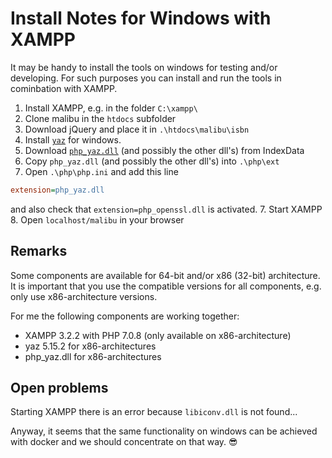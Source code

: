 # Install Notes for Windows with XAMPP

It may be handy to install the tools on
windows for testing and/or developing.
For such purposes you can install and
run the tools in cominbation with
XAMPP.

 1. Install XAMPP, e.g. in the folder `C:\xampp\`
 2. Clone malibu in the `htdocs` subfolder
 3. Download jQuery and place it in `.\htdocs\malibu\isbn`
 4. Install [`yaz`](http://www.indexdata.com/yaz) for windows.
 5. Download [`php_yaz.dll`](http://ftp.indexdata.dk/pub/phpyaz/windows/) (and possibly the other dll's) from IndexData
 5. Copy `php_yaz.dll` (and possibly the other dll's) into `.\php\ext`
 6. Open `.\php\php.ini` and add this line
 ```ini
 extension=php_yaz.dll
 ```
 and also check that `extension=php_openssl.dll` is activated.
 7. Start XAMPP
 8. Open `localhost/malibu` in your browser

## Remarks

Some components are available for 64-bit and/or x86 (32-bit) architecture. It is important that you use the compatible versions for all components, e.g. only use x86-architecture versions.
 
For me the following components are working together:
 * XAMPP 3.2.2 with PHP 7.0.8 (only available on x86-architecture)
 * yaz 5.15.2 for x86-architectures
 * php_yaz.dll for x86-architectures

## Open problems

Starting XAMPP there is an error because `libiconv.dll` is not found...

Anyway, it seems that the same functionality on windows can be achieved with docker and we should concentrate on that way. :sunglasses:

